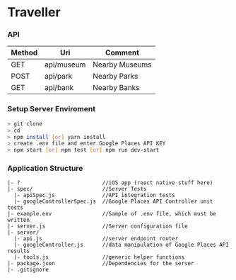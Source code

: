 # Traveller

### API

| Method | Uri          | Comment          | 
|--------|--------------|------------------|
| GET    | api/museum   | Nearby Museums   |
| POST   | api/park     | Nearby Parks     |
| GET    | api/bank     | Nearby Banks     |

### Setup Server Enviroment

```sh
> git clone 
> cd 
> npm install [or] yarn install
> create .env file and enter Google Places API KEY
> npm start [or] npm test [or] npm run dev-start
```
### Application Structure

```
|- ?                          //iOS app (react native stuff here)
|- spec/                      //Server Tests
  |- apiSpec.js               //API integration tests
  |- googleControllerSpec.js  //Google Places API Controller unit tests
|- example.env                //Sample of .env file, which must be written 
|- server.js                  //Server configuration file 
|- server/          
  |- api.js                   //server endpoint router
  |- googleController.js      //data manipulation of Google Places API results
  |- tools.js                 //generic helper functions
|- package.json               //Dependencies for the server
|- .gitignore
```
